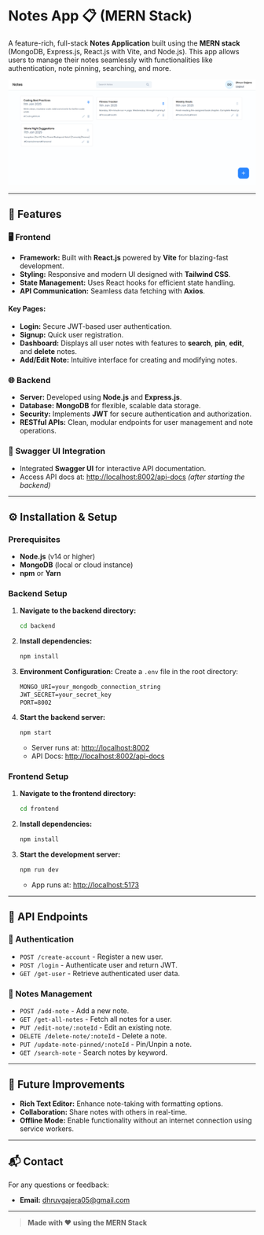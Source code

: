 # Notes App 📋 (MERN Stack)

A feature-rich, full-stack **Notes Application** built using the **MERN stack** (MongoDB, Express.js, React.js with Vite, and Node.js). This app allows users to manage their notes seamlessly with functionalities like authentication, note pinning, searching, and more.

![Dashboard Screenshot](./frontend/src/assets/images/Dashboard.png)

---

## 🚀 Features

### 🖥️ Frontend

- **Framework:** Built with **React.js** powered by **Vite** for blazing-fast development.
- **Styling:** Responsive and modern UI designed with **Tailwind CSS**.
- **State Management:** Uses React hooks for efficient state handling.
- **API Communication:** Seamless data fetching with **Axios**.

#### Key Pages:
- **Login:** Secure JWT-based user authentication.
- **Signup:** Quick user registration.
- **Dashboard:** Displays all user notes with features to **search**, **pin**, **edit**, and **delete** notes.
- **Add/Edit Note:** Intuitive interface for creating and modifying notes.

### 🌐 Backend

- **Server:** Developed using **Node.js** and **Express.js**.
- **Database:** **MongoDB** for flexible, scalable data storage.
- **Security:** Implements **JWT** for secure authentication and authorization.
- **RESTful APIs:** Clean, modular endpoints for user management and note operations.

### 📄 Swagger UI Integration

- Integrated **Swagger UI** for interactive API documentation.
- Access API docs at: [http://localhost:8002/api-docs](http://localhost:8002/api-docs) *(after starting the backend)*

---

## ⚙️ Installation & Setup

### Prerequisites

- **Node.js** (v14 or higher)
- **MongoDB** (local or cloud instance)
- **npm** or **Yarn**

### Backend Setup

1. **Navigate to the backend directory:**
   ```bash
   cd backend
   ```
2. **Install dependencies:**
   ```bash
   npm install
   ```
3. **Environment Configuration:**
   Create a `.env` file in the root directory:
   ```env
   MONGO_URI=your_mongodb_connection_string
   JWT_SECRET=your_secret_key
   PORT=8002
   ```
4. **Start the backend server:**
   ```bash
   npm start
   ```
   - Server runs at: [http://localhost:8002](http://localhost:8002)
   - API Docs: [http://localhost:8002/api-docs](http://localhost:8002/api-docs)

### Frontend Setup

1. **Navigate to the frontend directory:**
   ```bash
   cd frontend
   ```
2. **Install dependencies:**
   ```bash
   npm install
   ```
3. **Start the development server:**
   ```bash
   npm run dev
   ```
   - App runs at: [http://localhost:5173](http://localhost:5173)

---

## 📡 API Endpoints

### 🔐 Authentication
- `POST /create-account` - Register a new user.
- `POST /login` - Authenticate user and return JWT.
- `GET /get-user` - Retrieve authenticated user data.

### 📝 Notes Management
- `POST /add-note` - Add a new note.
- `GET /get-all-notes` - Fetch all notes for a user.
- `PUT /edit-note/:noteId` - Edit an existing note.
- `DELETE /delete-note/:noteId` - Delete a note.
- `PUT /update-note-pinned/:noteId` - Pin/Unpin a note.
- `GET /search-note` - Search notes by keyword.

---

## 🚀 Future Improvements

- **Rich Text Editor:** Enhance note-taking with formatting options.
- **Collaboration:** Share notes with others in real-time.
- **Offline Mode:** Enable functionality without an internet connection using service workers.

---

## 📬 Contact

For any questions or feedback:
- **Email:** [dhruvgajera05@gmail.com](mailto:dhruvgajera05@gmail.com)

---

> **Made with ❤️ using the MERN Stack**

